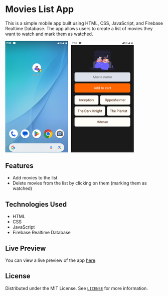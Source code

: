 # Movies List App

This is a simple mobile app built using HTML, CSS, JavaScript, and Firebase Realtime Database. The app allows users to create a list of movies they want to watch and mark them as watched.

<div style="display:flex;">
  <img src="Screenshot_20240430-195050.png" width="200" style="margin-right:10px;">
  <img src="Screenshot_20240430-195108.png" width="200">
</div>

## Features

- Add movies to the list
- Delete movies from the list by clicking on them (marking them as watched)

## Technologies Used

- HTML
- CSS
- JavaScript
- Firebase Realtime Database

## Live Preview

You can view a live preview of the app [here](https://movies-app-firebase.netlify.app/).

## License

Distributed under the MIT License. See [`LICENSE`](LICENSE) for more information.


